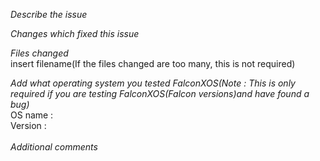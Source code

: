 *Describe the issue*

*Changes which fixed this issue*

*Files changed*
<br>
insert filename(If the files changed are too many, this is not required)
  
*Add what operating system you tested FalconXOS(Note : This is only required if you are testing FalconXOS(Falcon versions)and have found a bug)*
  <br>
OS name : <name>
  <br>
Version : <OS version>
  <br>
  <br>
*Additional comments*
<br>
<br>
